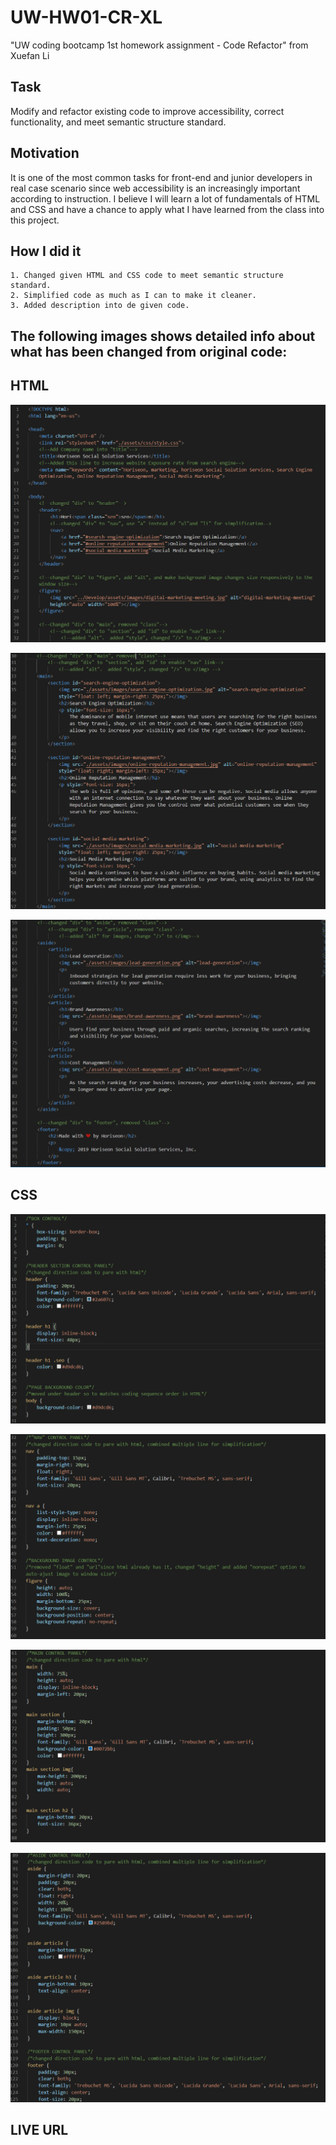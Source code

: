 # UW-HW01-CR-XL
"UW coding bootcamp 1st homework assignment - Code Refactor" from Xuefan Li

## Task

Modify and refactor existing code to improve accessibility, correct functionality, and meet semantic structure standard. 

## Motivation

It is one of the most common tasks for front-end and junior developers in real case scenario since web accessibility is an increasingly important according to instruction. I believe I will learn a lot of fundamentals of HTML and CSS and have a chance to apply what I have learned from the class into this project.

## How I did it

```
1. Changed given HTML and CSS code to meet semantic structure standard. 
2. Simplified code as much as I can to make it cleaner.
3. Added description into de given code.
```

## The following images shows detailed info about what has been changed from original code:

## HTML

![Screenshot](./assets/images/Capture01.PNG)

![Screenshot](./assets/images/Capture02.PNG)

![Screenshot](./assets/images/Capture03.PNG)


## CSS

![Screenshot](./assets/images/Capture04.PNG)

![Screenshot](./assets/images/Capture05.PNG)

![Screenshot](./assets/images/Capture06.PNG)

![Screenshot](./assets/images/Capture07.PNG)


## LIVE URL
